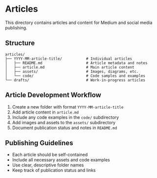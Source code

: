 # Articles

This directory contains articles and content for Medium and social media publishing.

## Structure

```
articles/
├── YYYY-MM-article-title/           # Individual articles
│   ├── README.md                    # Article metadata and notes
│   ├── article.md                   # Main article content
│   ├── assets/                      # Images, diagrams, etc.
│   └── code/                        # Code samples and examples
└── drafts/                          # Work-in-progress articles
```

## Article Development Workflow

1. Create a new folder with format `YYYY-MM-article-title`
2. Add article content in `article.md`
3. Include any code examples in the `code/` subdirectory
4. Add images and assets to the `assets/` subdirectory
5. Document publication status and notes in `README.md`

## Publishing Guidelines

- Each article should be self-contained
- Include all necessary assets and code examples
- Use clear, descriptive folder names
- Keep track of publication status and links